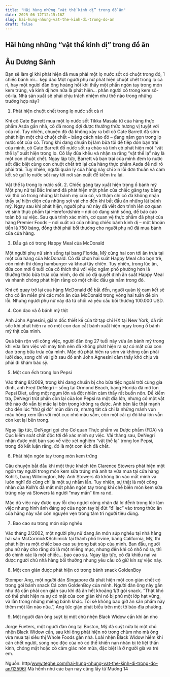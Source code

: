 ```yaml
---
title: "Hãi hùng những “vật thể kinh dị” trong đồ ăn"
date: 2025-06-12T12:15:16Z
slug: hai-hung-nhung-vat-the-kinh-di-trong-do-an
draft: false
---
```


## Hãi hùng những “vật thể kinh dị” trong đồ ăn

## Âu Dương Sảnh

Bạn sẽ làm gì khi phát hiện đã mua phải một lọ nước sốt có chuột trong đó, 1 chiếc bánh mì… kẹp dao
Một người phụ nữ phát hiện chuột chết trong lọ cà ri, hay một người đàn ông hoảng hốt khi thấy một phần ngón tay trong món kem trứng, và kinh dị hơn nữa là phát hiện… phân người có trong kem sô-cô-la. Nhà sản xuất sẽ phải chịu trách nhiệm như thế nào trong những trường hợp này?
 
1. Phát hiện chuột chết trong lọ nước sốt cà ri
 
Khi cô Cate Barrett mua một lọ nước sốt Tikka Masala từ của hàng thực phẩm Asda gần nhà, cô đã mong đợi được thưởng thức hương vị tuyệt vời của nó. Tuy nhiên, chuyện đó đã không xảy ra bởi cô Cate Barrett đã sớm phát hiện một chú chuột chết – bằng cách nào đó – đang nằm gọn trong lọ nước sốt của cô.
Trong khi đang chuẩn bị làm bữa tối để tiếp đón bạn trai của mình, cô Cate Barrett đổ nước sốt ra chảo và tình cờ phát hiện một “vật thể lạ” xuất hiện trong lọ. Cô lấy đũa khều và nhận ra rằng “vật thể lạ” này là một con chuột chết.
Ngay lập tức, Barrett và bạn trai của mình đem lọ nước sốt đặc biệt cùng con chuột chết trở lại của hàng thực phẩm Asda để nói rõ phải trái. Tuy nhiên, người quản lý của hàng này chỉ xin lỗi đơn thuần và cam kết sẽ gửi lọ nước sốt này tới nơi sản xuất để kiểm tra lại.
 

​Vật thể lạ trong lọ nước sốt.​ 
2. Chiếc găng tay xuất hiện trong ổ bánh mỳ
Một phụ nữ tại Bắc Ireland đã phát hiện một phần của chiếc găng tay bằng vải thô có trong những lát bánh mỳ của cô, và thậm chí cô đã không nhận thấy sự hiện diện của những sợi vải cho đến khi bắt đầu ăn những lát bánh mỳ.
Ngay sau khi phát hiện, người phụ nữ này đã viết đơn trình lên cơ quan vệ sinh thực phẩm tại Herefordshire – nơi cô đang sinh sống, để báo cáo toàn bộ sự việc. Sau quá trình xác minh, cơ quan vệ thực phẩm đã phạt của hàng Premier Foods – nơi xuất xứ của những chiếc bánh kinh dị – một khoản tiền là 750 bảng, đồng thời phải bồi thường cho người phụ nữ đã mua bánh của cửa hàng.
 

 
3. Đầu gà có trong Happy Meal của McDonald
 
Một người phụ nữ sinh sống tại bang Florida, Mỹ cùng hai con tới ăn trưa tại một của hàng của McDonald. Cô đã chọn hai suất Happy Meal cho bọn trẻ, còn mình thì dùng hamburger và khoai tây chiên. Tuy nhiên, trong lúc ăn, đứa con mới 6 tuổi của cô thích thú với việc ngắm phố phường hơn là thưởng thức bữa trưa của mình, do đó cô đã quyết định ăn suất Happy Meal và nhanh chóng phát hiện rằng có một chiếc đầu gà nằm trong đó.
 
Khi cô quay trở lại của hàng McDonald để bắt đền, người quản lý cam kết sẽ cho cô ăn miễn phí các món ăn của McDonald trong vòng hai tuần để xin lỗi. Nhưng người phụ nữ này đã từ chối và yêu cầu bồi thường 100.000 USD.
 

 
4. Con dao và ổ bánh mỳ thịt
 
Anh John Agnesini, giám đốc thiết kế của tờ tạp chí HX tại New York, đã rất sốc khi phát hiện ra có một con dao cắt bánh xuất hiện ngay trong ổ bánh mỳ thịt của mình.
 
Quá bận rộn với công việc, người đàn ông 27 tuổi này vừa ăn bánh mỳ trong khi vừa làm việc với máy tính nên đã không phát hiện ra sự có mặt của con dao trong bữa trưa của mình. Mặc dù phát hiện ra sớm và không cắn phải lưỡi dao, song chỉ vài giờ sau đó anh John Agnesini cảm thấy khó chịu và phải đi khám bác sỹ.
 

 
5. Một con ếch trong lon Pepsi
 
Vào tháng 8/2009, trong khi đang chuẩn bị cho bữa tiệc ngoài trời cùng gia đình, anh Fred DeNegri – sống tại Ormond Beach, bang Florida đã mở lon Pepsi Diet, uống một ngụm lớn và đột nhiên cảm thấy rất buồn nôn.
Để kiểm tra, DeNegri trút phần còn lại của lon Pepsi ra một đĩa lớn, nhưng có một vật thể nào đó vẫn bị mắc lại bên trong không ra được. Anh bèn lắc thật mạnh cho đến lúc “thứ gì đó” mủn dần ra, nhưng tất cả chỉ là những mảnh vụn màu hồng xem lẫn với một cục nhỏ màu sẫm, còn một cái gì đó khá lớn vẫn còn kẹt lại bên trong.
 
Ngay lập tức, DeNegri gọi cho Cơ quan Thực phẩm và Dược phẩm (FDA) và Cục kiểm soát chất độc tới để xác minh sự việc. Vài tháng sau, DeNegri nhận được một bản sao về việc xét nghiệm “vật thể lạ” trong lon Pepsi, trong đó kết luận rằng, đó là một con ếch đã chết.
 

 
6. Phát hiện ngón tay trong món kem trứng
 
Câu chuyện bắt đầu khi một thực khách tên Clarence Stowers phát hiện một ngón tay người trong món kem sữa trứng mà anh ta vừa mua tại cửa hàng Kohl’s, bang Wilmington, Mỹ. Anh Stowers đã không tin vào mắt mình và luôn nghĩ đó cũng chỉ là một sự nhầm lẫn. Tuy nhiên, sự thật là một công nhân của Kolh’s đã mất một phần ngón tay trong khi chế biến món kem sữa trứng này và Stowers là người “may mắn” tìm ra nó.
 
Mặc dù việc này được quy lỗi cho người công nhân đã lơ đễnh trong lúc làm việc nhưng hình ảnh đáng sợ của ngón tay bị đứt “đi lạc” vào trong thức ăn của hãng này vẫn còn nguyên vẹn trong tâm trí người tiêu dùng.
 

 
7. Bao cao su trong món súp nghêu
 
Vào tháng 2/2002, một người phụ nữ đang ăn món súp nghêu tại nhà hàng hải sản McCormick&Schimick tại thành phố Irvine, bang California, Mỹ, thì phát hiện ra một chiếc bao cao su trong bát súp của mình. Ban đầu, người phụ nữ này cho rằng đó là một miếng mực, nhưng đến khi cô nhổ nó ra, thì đó chính xác là một chiếc… bao cao su. Ngay lập tức, cô đã khiếu nại và được người chủ nhà hàng bồi thường nhưng yêu cầu cô giữ kín sự việc này.
 

 
8. Một con gián được phát hiện có trong bánh snack GoldenBoy
 
Stomper Ang, một người dân Singapore đã phát hiện một con gián chết có trong gói bánh snack Cá cơm GoldenBoy của mình. Người đàn ông này gần như đã cắn phải con gián sau khi đã ăn hết khoảng 1/3 gói snack. “Thật khó có thể phát hiện ra sự có mặt của con gián khi nó bị phủ một lớp hạt vừng, và lẫn trong những miếng bánh khác. Tôi sẽ không bao giờ ăn sản phẩm này thêm một lần nào nữa.”, Ang tức giận phát biểu trên một tờ báo địa phương.
 

 
9. Một người đàn ông suýt bị một chú nhện Black Widow cắn khi ăn nho
 
Jorge Fueters, một người đàn ông tại Boston, Mỹ đã suýt nữa bị một chú nhện Black Widow cắn, sau khi ông phát hiện nó trong chùm nho mà ông vừa mua tại siêu thị Whole Foods gần nhà. Loài nhện Black Widow hiếm khi căn chết người, song nọc độc của nó có thể khiến nạn nhân bị tê liệt thần kinh, chóng mặt hoặc có cảm giác nôn mửa, đặc biệt là ở người già và trẻ em.
 

 
Nguồn: http/www.teghe.com/hai-hung-nhung-vat-the-kinh-di-trong-do-an/12596/
Mà hềnh như các bạn này cũng lấy từ Mương 14